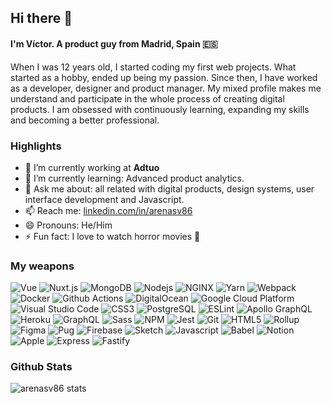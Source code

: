 <h2>Hi there 👋</h2>

<h4>I'm Víctor. A product guy from Madrid, Spain 🇪🇸</h4>
<p>When I was 12 years old, I started coding my first web projects. What started as a hobby, ended up being my passion. Since then, I have worked as a developer, designer and product manager. My mixed profile makes me understand and participate in the whole process of creating digital products. I am obsessed with continuously learning, expanding my skills and becoming a better professional.</p>

<h3>Highlights</h3>
<ul>
  <li>🔭 I’m currently working at <strong>Adtuo</strong></li>
  <li>🌱 I’m currently learning: Advanced product analytics.</li>
  <li>💬 Ask me about: all related with digital products, design systems, user interface development and Javascript.</li>
  <li>📫 Reach me: <a href="https://www.linkedin.com/in/arenasv86/" target="_blank">linkedin.com/in/arenasv86</a></li>
  <li>😄 Pronouns: He/Him</li>
  <li>⚡ Fun fact: I love to watch horror movies 🧟</li>
</ul>
<h3> My weapons</h3>
<p>
  <!-- Icons are from https://simpleicons.org/ -->
  <img alt="Vue" src="https://img.shields.io/badge/-Vue-4FC08D?style=flat-square&logo=vue.js&logoColor=white" />
  <img alt="Nuxt.js" src="https://img.shields.io/badge/-Nuxt.js-00C58E?style=flat-square&logo=nuxt.js&logoColor=white" />
  <img alt="MongoDB" src="https://img.shields.io/badge/-MongoDB-13aa52?style=flat-square&logo=mongodb&logoColor=white" />
  <img alt="Nodejs" src="https://img.shields.io/badge/-Nodejs-43853d?style=flat-square&logo=node.js&logoColor=white" />
  <img alt="NGINX" src="https://img.shields.io/badge/-NGINX-009639?style=flat-square&logo=nginx&logoColor=white" />
  <img alt="Yarn" src="https://img.shields.io/badge/-Yarn-2C8EBB?style=flat-square&logo=yarn&logoColor=white" />
  <img alt="Webpack" src="https://img.shields.io/badge/-Webpack-8DD6F9?style=flat-square&logo=webpack&logoColor=white" /> 
  <img alt="Docker" src="https://img.shields.io/badge/-Docker-46a2f1?style=flat-square&logo=docker&logoColor=white" />
  <img alt="Github Actions" src="https://img.shields.io/badge/-Github_Actions-2088FF?style=flat-square&logo=github-actions&logoColor=white" />
  <img alt="DigitalOcean" src="https://img.shields.io/badge/-DigitalOcean-0080FF?style=flat-square&logo=digitalocean&logoColor=white" />
  <img alt="Google Cloud Platform" src="https://img.shields.io/badge/-Google_Cloud_Platform-1a73e8?style=flat-square&logo=google-cloud&logoColor=white" />
  <img alt="Visual Studio Code" src="https://img.shields.io/badge/-Visual_Studio_Code-007ACC?style=flat-square&logo=visual-studio-code&logoColor=white" />
  <img alt="CSS3" src="https://img.shields.io/badge/-CSS3-1572B6?style=flat-square&logo=css3&logoColor=white" />
  <img alt="PostgreSQL" src="https://img.shields.io/badge/-PostgreSQL-4169E1?style=flat-square&logo=postgresql&logoColor=white" />
  <img alt="ESLint" src="https://img.shields.io/badge/-ESLint-4B32C3?style=flat-square&logo=eslint&logoColor=white" />
  <img alt="Apollo GraphQL" src="https://img.shields.io/badge/-Apollo%20GraphQL-311C87?style=flat-square&logo=apollo-graphql&logoColor=white" />
  <img alt="Heroku" src="https://img.shields.io/badge/-Heroku-430098?style=flat-square&logo=heroku&logoColor=white" />
  <img alt="GraphQL" src="https://img.shields.io/badge/-GraphQL-E10098?style=flat-square&logo=graphql&logoColor=white" />
  <img alt="Sass" src="https://img.shields.io/badge/-Sass-CC6699?style=flat-square&logo=sass&logoColor=white" />
  <img alt="NPM" src="https://img.shields.io/badge/-NPM-CB3837?style=flat-square&logo=npm&logoColor=white" />
  <img alt="Jest" src="https://img.shields.io/badge/-Jest-C21325?style=flat-square&logo=jest&logoColor=white" />
  <img alt="Git" src="https://img.shields.io/badge/-Git-F05032?style=flat-square&logo=git&logoColor=white" />
  <img alt="HTML5" src="https://img.shields.io/badge/-HTML5-E34F26?style=flat-square&logo=html5&logoColor=white" />
  <img alt="Rollup" src="https://img.shields.io/badge/-Rollup-EC4A3F?style=flat-square&logo=rollup.js&logoColor=white" />
  <img alt="Figma" src="https://img.shields.io/badge/-Figma-F24E1E?style=flat-square&logo=figma&logoColor=white" />
  <img alt="Pug" src="https://img.shields.io/badge/-Pug-A86454?style=flat-square&logo=pug&logoColor=white" />
  <img alt="Firebase" src="https://img.shields.io/badge/-Firebase-FFCA28?style=flat-square&logo=firebase&logoColor=white" />
  <img alt="Sketch" src="https://img.shields.io/badge/-Sketch-F7B500?style=flat-square&logo=sketch&logoColor=white" />
  <img alt="Javascript" src="https://img.shields.io/badge/-Javascript-F7DF1E?style=flat-square&logo=javascript&logoColor=white" />
  <img alt="Babel" src="https://img.shields.io/badge/-Babel-F9DC3E?style=flat-square&logo=babel&logoColor=white" />
  <img alt="Notion" src="https://img.shields.io/badge/-Notion-000000?style=flat-square&logo=notion&logoColor=white" />
  <img alt="Apple" src="https://img.shields.io/badge/-Apple-000000?style=flat-square&logo=apple&logoColor=white" />
  <img alt="Express" src="https://img.shields.io/badge/-Express-000000?style=flat-square&logo=express&logoColor=white" />
  <img alt="Fastify" src="https://img.shields.io/badge/-Fastify-000000?style=flat-square&logo=fastify&logoColor=white" />
</p>

<h3>Github Stats</h3>
<img src="https://github-readme-stats.vercel.app/api?username=arenasv86&show_icons=true&count_private=true" alt="arenasv86 stats" />
